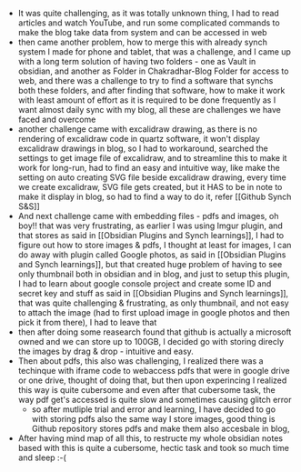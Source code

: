 - It was quite challenging, as it was totally unknown thing, I had to read articles and watch YouTube, and  run some complicated commands to make the blog take data from system and can be accessed in web
- then came another problem, how to merge this with already synch system I made for phone and tablet, that was a challenge, and I came up with a long term solution of having two folders - one as Vault in obsidian, and another as Folder in Chakradhar-Blog Folder for access to web, and there was a challenge to try to find a software that synchs both these folders, and after finding that software, how to make it work with least amount of effort as it is required to be done frequently as I want almost daily sync with my blog, all these are challenges we have faced and overcome
- another challenge came with excalidraw drawing, as there is no rendering of excalidraw code in quartz software, it won't display excalidraw drawings in blog, so I had to workaround, searched the settings to get image file of excalidraw, and to streamline this to make it work for long-run, had to find an easy and intuitive way, like make the setting  on auto creating SVG file beside excalidraw drawing, every time we create excalidraw, SVG file gets created, but it HAS to be in note to make it display in blog, so had to find a way to do it, refer [[Github Synch S&S]]
- And next challenge came with embedding files - pdfs and images, oh boy!! that was very frustrating, as earlier I was using Imgur plugin, and that stores  as said in [[Obsidian Plugins and Synch learnings]], I had to figure out how to store images & pdfs, I thought at least for images, I can do away with plugin called Google photos, as said in [[Obsidian Plugins and Synch learnings]], but that created huge problem of having to see only thumbnail both in obsidian and in blog, and just to setup this plugin, I had to learn about google console project and create some ID and secret key and stuff as said in [[Obsidian Plugins and Synch learnings]], that was quite challenging & frustrating, as only thumbnail, and not easy to attach the image (had to first upload image in google photos and then pick it from there), I had to leave that
- then after doing some reasearch found that github is actually a microsoft owned and we can store up to 100GB, I decided go with storing direcly the images by drag & drop - intuitive and easy.
- Then about pdfs, this also was challenging, I realized there was a techinque with iframe code to webaccess pdfs that were in google drive or one drive, thought of doing that, but then upon experincing I realized this way is quite cubersome and even after that cubersome task, the way pdf get's accessed is quite slow and sometimes causing glitch error
	- so after mutliple trial and error and learning, I have decided to go with storing pdfs also the same way I store images, good thing is Github repository stores pdfs and make them also accesbale in blog, 
- After having mind map of all this, to restructe my whole obsidian notes based with this is quite a cubersome, hectic task and took so much time and sleep :-(
